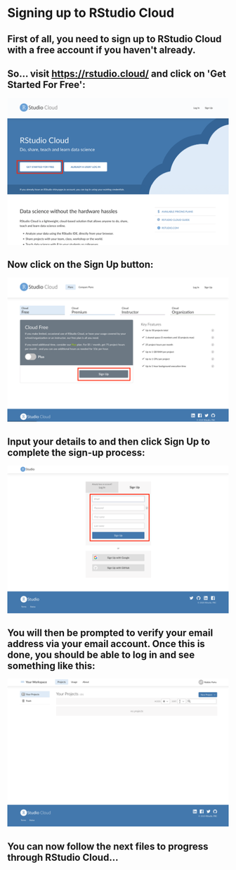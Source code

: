 # Signing up to RStudio Cloud

## First of all, you need to sign up to RStudio Cloud with a free account if you haven't already.

## So... visit https://rstudio.cloud/ and click on 'Get Started For Free':

![](../images/rstudio_cloud_frontpage.png)

## Now click on the Sign Up button:

![](../images/signup_cloud_free.png)

## Input your details to and then click Sign Up to complete the sign-up process:

![](../images/register_details.png)

## You will then be prompted to verify your email address via your email account. Once this is done, you should be able to log in and see something like this:

![](../images/your_projects_first_time.png)

## You can now follow the next files to progress through RStudio Cloud... 
